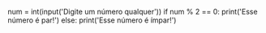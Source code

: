 num = int(input('Digite um número qualquer'))
if num % 2 == 0:
    print('Esse número é par!')
else: 
    print('Esse número é ímpar!')
